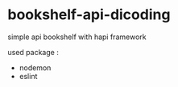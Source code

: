 # bookshelf-api-dicoding

simple api bookshelf with hapi framework

used package : 
- nodemon
- eslint
